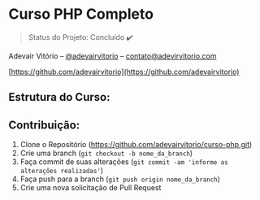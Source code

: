 # Curso PHP Completo

> Status do Projeto: Concluído :heavy_check_mark:


Adevair Vitório – [@adevairvitorio](https://twitter.com/dbader_org) – contato@adevirvitorio.com


[https://github.com/adevairvitorio](https://github.com/adevairvitorio)

## Estrutura do Curso:



## Contribuição:

1. Clone o Repositório (<https://github.com/adevairvitorio/curso-php.git>)
2. Crie uma branch (`git checkout -b nome_da_branch`)
3. Faça commit de suas alterações (`git commit -am 'informe as alterações realizadas'`)
4. Faça push para a branch (`git push origin nome_da_branch`)
5. Crie uma nova solicitação de Pull Request

